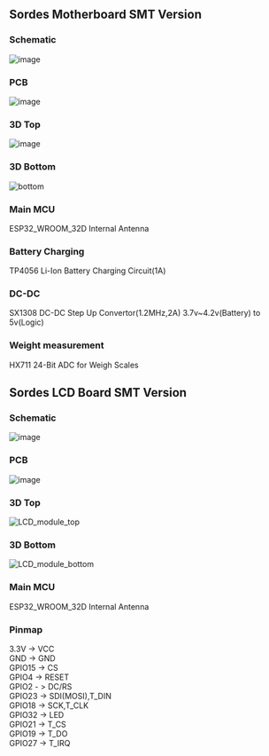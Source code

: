 ## Sordes Motherboard SMT Version
### Schematic
![image](https://user-images.githubusercontent.com/82319443/183477162-3d633763-05bc-41f3-b66e-af52efb0368b.png)
### PCB
![image](https://user-images.githubusercontent.com/82319443/184364888-13750411-0b20-40bb-b71e-10912473e623.png)
### 3D Top
![image](https://user-images.githubusercontent.com/82319443/184365297-e3f394b4-f3ed-4541-9aea-9b1490216869.png)
### 3D Bottom
![bottom](https://user-images.githubusercontent.com/82319443/183480018-8bf6ac9e-e13b-40db-85b8-491cb2b02f78.png)
### Main MCU
ESP32_WROOM_32D
Internal Antenna
### Battery Charging
TP4056 Li-Ion Battery Charging Circuit(1A)
### DC-DC
SX1308 DC-DC Step Up Convertor(1.2MHz,2A)
3.7v~4.2v(Battery) to 5v(Logic)
### Weight measurement
HX711 24-Bit ADC for Weigh Scales
## Sordes LCD Board SMT Version
### Schematic
![image](https://user-images.githubusercontent.com/82319443/183478640-55c2b1f6-043a-4532-a7cc-4db96eef6f59.png)
### PCB
![image](https://user-images.githubusercontent.com/82319443/183477351-22968638-6c4a-4c59-9608-a5b4a2891747.png)
### 3D Top
![LCD_module_top](https://user-images.githubusercontent.com/82319443/183480020-833c3ac2-8b47-4b1b-9c9c-9fcd7b4b91ba.png)
### 3D Bottom
![LCD_module_bottom](https://user-images.githubusercontent.com/82319443/183480023-808e46db-7670-41f0-bc22-91856fdf41d5.png)
### Main MCU
ESP32_WROOM_32D
Internal Antenna
### Pinmap
3.3V -> VCC  
GND -> GND  
GPIO15 -> CS  
GPIO4 -> RESET  
GPIO2 - > DC/RS  
GPIO23 -> SDI(MOSI),T_DIN  
GPIO18 -> SCK,T_CLK  
GPIO32 -> LED  
GPIO21 -> T_CS  
GPIO19 -> T_DO  
GPIO27 -> T_IRQ  
